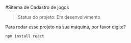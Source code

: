 #Sitema de Cadastro de jogos

> Status do projeto: Em desenvolvimento

Para rodar esse projeto na sua máquina, por favor digite?

```
npm install react
```

